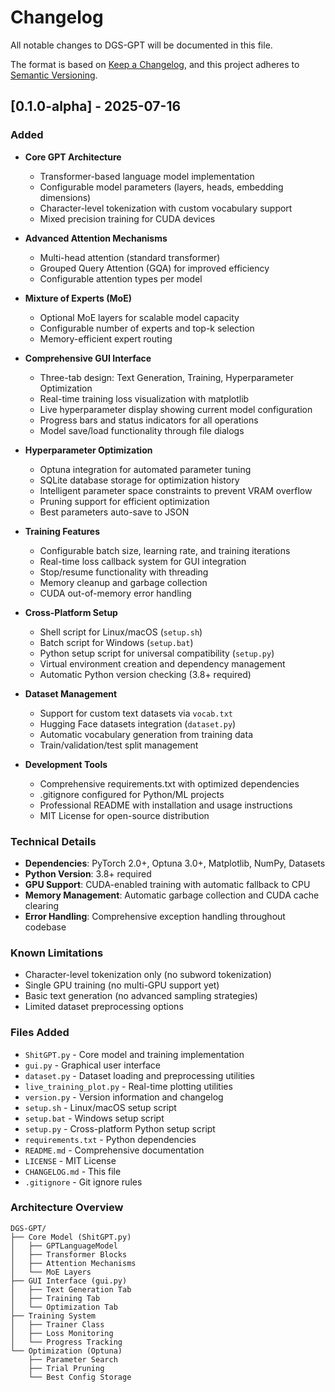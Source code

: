 # Changelog

All notable changes to DGS-GPT will be documented in this file.

The format is based on [Keep a Changelog](https://keepachangelog.com/en/1.0.0/),
and this project adheres to [Semantic Versioning](https://semver.org/spec/v2.0.0.html).

## [0.1.0-alpha] - 2025-07-16

### Added
- **Core GPT Architecture**
  - Transformer-based language model implementation
  - Configurable model parameters (layers, heads, embedding dimensions)
  - Character-level tokenization with custom vocabulary support
  - Mixed precision training for CUDA devices

- **Advanced Attention Mechanisms**
  - Multi-head attention (standard transformer)
  - Grouped Query Attention (GQA) for improved efficiency
  - Configurable attention types per model

- **Mixture of Experts (MoE)**
  - Optional MoE layers for scalable model capacity
  - Configurable number of experts and top-k selection
  - Memory-efficient expert routing

- **Comprehensive GUI Interface**
  - Three-tab design: Text Generation, Training, Hyperparameter Optimization
  - Real-time training loss visualization with matplotlib
  - Live hyperparameter display showing current model configuration
  - Progress bars and status indicators for all operations
  - Model save/load functionality through file dialogs

- **Hyperparameter Optimization**
  - Optuna integration for automated parameter tuning
  - SQLite database storage for optimization history
  - Intelligent parameter space constraints to prevent VRAM overflow
  - Pruning support for efficient optimization
  - Best parameters auto-save to JSON

- **Training Features**
  - Configurable batch size, learning rate, and training iterations
  - Real-time loss callback system for GUI integration
  - Stop/resume functionality with threading
  - Memory cleanup and garbage collection
  - CUDA out-of-memory error handling

- **Cross-Platform Setup**
  - Shell script for Linux/macOS (`setup.sh`)
  - Batch script for Windows (`setup.bat`)
  - Python setup script for universal compatibility (`setup.py`)
  - Virtual environment creation and dependency management
  - Automatic Python version checking (3.8+ required)

- **Dataset Management**
  - Support for custom text datasets via `vocab.txt`
  - Hugging Face datasets integration (`dataset.py`)
  - Automatic vocabulary generation from training data
  - Train/validation/test split management

- **Development Tools**
  - Comprehensive requirements.txt with optimized dependencies
  - .gitignore configured for Python/ML projects
  - Professional README with installation and usage instructions
  - MIT License for open-source distribution

### Technical Details
- **Dependencies**: PyTorch 2.0+, Optuna 3.0+, Matplotlib, NumPy, Datasets
- **Python Version**: 3.8+ required
- **GPU Support**: CUDA-enabled training with automatic fallback to CPU
- **Memory Management**: Automatic garbage collection and CUDA cache clearing
- **Error Handling**: Comprehensive exception handling throughout codebase

### Known Limitations
- Character-level tokenization only (no subword tokenization)
- Single GPU training (no multi-GPU support yet)
- Basic text generation (no advanced sampling strategies)
- Limited dataset preprocessing options

### Files Added
- `ShitGPT.py` - Core model and training implementation
- `gui.py` - Graphical user interface
- `dataset.py` - Dataset loading and preprocessing utilities
- `live_training_plot.py` - Real-time plotting utilities
- `version.py` - Version information and changelog
- `setup.sh` - Linux/macOS setup script
- `setup.bat` - Windows setup script
- `setup.py` - Cross-platform Python setup script
- `requirements.txt` - Python dependencies
- `README.md` - Comprehensive documentation
- `LICENSE` - MIT License
- `CHANGELOG.md` - This file
- `.gitignore` - Git ignore rules

### Architecture Overview
```
DGS-GPT/
├── Core Model (ShitGPT.py)
│   ├── GPTLanguageModel
│   ├── Transformer Blocks
│   ├── Attention Mechanisms
│   └── MoE Layers
├── GUI Interface (gui.py)
│   ├── Text Generation Tab
│   ├── Training Tab
│   └── Optimization Tab
├── Training System
│   ├── Trainer Class
│   ├── Loss Monitoring
│   └── Progress Tracking
└── Optimization (Optuna)
    ├── Parameter Search
    ├── Trial Pruning
    └── Best Config Storage
```
